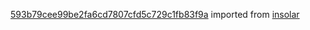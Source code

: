 [593b79cee99be2fa6cd7807cfd5c729c1fb83f9a](https://github.com/insolar/insolar/commit/593b79cee99be2fa6cd7807cfd5c729c1fb83f9a) imported from [insolar](https://github.com/insolar/insolar)
